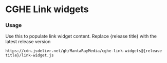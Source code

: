 # CGHE Link widgets
### Usage
Use this to populate link widget content. Replace {release title} with the latest release version
```
https://cdn.jsdelivr.net/gh/MantaRayMedia/cghe-link-widgets@{release title}/link-widget.js
```
